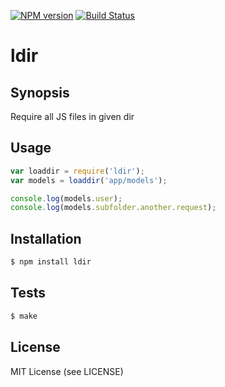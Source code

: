[![NPM version](https://badge.fury.io/js/ldir.png)](http://badge.fury.io/js/ldir)
[![Build Status](https://secure.travis-ci.org/vesln/ldir.png)](http://travis-ci.org/vesln/ldir)

# ldir

## Synopsis

Require all JS files in given dir

## Usage

```js
var loaddir = require('ldir');
var models = loaddir('app/models');

console.log(models.user);
console.log(models.subfolder.another.request);
```

## Installation

```bash
$ npm install ldir
```

## Tests

```bash
$ make
```

## License

MIT License (see LICENSE)
